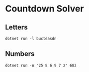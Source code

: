 # Countdown Solver

## Letters

```
dotnet run -l bucteasdn
```

## Numbers

```
dotnet run -n "25 8 6 9 7 2" 682
```
